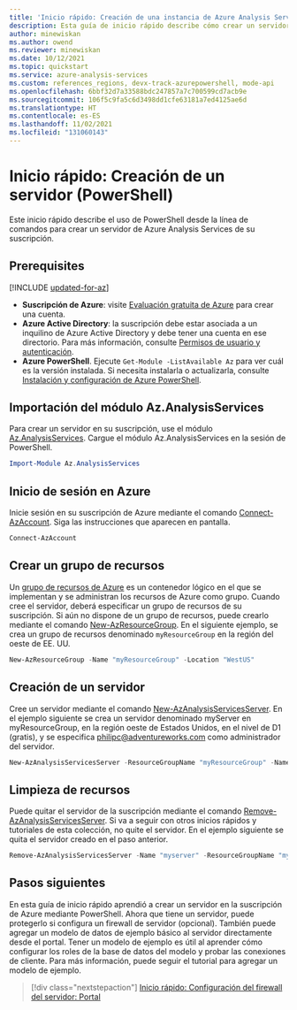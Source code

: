 ```yaml
---
title: 'Inicio rápido: Creación de una instancia de Azure Analysis Services mediante PowerShell | Microsoft Docs'
description: Esta guía de inicio rápido describe cómo crear un servidor de Azure Analysis Services mediante PowerShell.
author: minewiskan
ms.author: owend
ms.reviewer: minewiskan
ms.date: 10/12/2021
ms.topic: quickstart
ms.service: azure-analysis-services
ms.custom: references_regions, devx-track-azurepowershell, mode-api
ms.openlocfilehash: 6bbf32d7a33588bdc247857a7c700599cd7acb9e
ms.sourcegitcommit: 106f5c9fa5c6d3498dd1cfe63181a7ed4125ae6d
ms.translationtype: HT
ms.contentlocale: es-ES
ms.lasthandoff: 11/02/2021
ms.locfileid: "131060143"
---
```

# <a name="quickstart-create-a-server---powershell"></a>Inicio rápido: Creación de un servidor (PowerShell)

Este inicio rápido describe el uso de PowerShell desde la línea de comandos para crear un servidor de Azure Analysis Services de su suscripción.

## <a name="prerequisites"></a>Prerequisites

[!INCLUDE [updated-for-az](../../includes/updated-for-az.md)]

- **Suscripción de Azure**: visite [Evaluación gratuita de Azure](https://azure.microsoft.com/offers/ms-azr-0044p/) para crear una cuenta.
- **Azure Active Directory**: la suscripción debe estar asociada a un inquilino de Azure Active Directory y debe tener una cuenta en ese directorio. Para más información, consulte [Permisos de usuario y autenticación](analysis-services-manage-users.md).
- **Azure PowerShell**. Ejecute `Get-Module -ListAvailable Az` para ver cuál es la versión instalada. Si necesita instalarla o actualizarla, consulte [Instalación y configuración de Azure PowerShell](/powershell/azure/install-Az-ps).

## <a name="import-azanalysisservices-module"></a>Importación del módulo Az.AnalysisServices

Para crear un servidor en su suscripción, use el módulo [Az.AnalysisServices](/powershell/module/az.analysisservices). Cargue el módulo Az.AnalysisServices en la sesión de PowerShell.

```powershell
Import-Module Az.AnalysisServices
```

## <a name="sign-in-to-azure"></a>Inicio de sesión en Azure

Inicie sesión en su suscripción de Azure mediante el comando [Connect-AzAccount](/powershell/module/az.accounts/connect-azaccount). Siga las instrucciones que aparecen en pantalla.

```powershell
Connect-AzAccount
```

## <a name="create-a-resource-group"></a>Crear un grupo de recursos

Un [grupo de recursos de Azure](../azure-resource-manager/management/overview.md) es un contenedor lógico en el que se implementan y se administran los recursos de Azure como grupo. Cuando cree el servidor, deberá especificar un grupo de recursos de su suscripción. Si aún no dispone de un grupo de recursos, puede crearlo mediante el comando [New-AzResourceGroup](/powershell/module/az.resources/new-azresourcegroup). En el siguiente ejemplo, se crea un grupo de recursos denominado `myResourceGroup` en la región del oeste de EE. UU.

```powershell
New-AzResourceGroup -Name "myResourceGroup" -Location "WestUS"
```

## <a name="create-a-server"></a>Creación de un servidor

Cree un servidor mediante el comando [New-AzAnalysisServicesServer](/powershell/module/az.analysisservices/new-azanalysisservicesserver). En el ejemplo siguiente se crea un servidor denominado myServer en myResourceGroup, en la región oeste de Estados Unidos, en el nivel de D1 (gratis), y se especifica philipc@adventureworks.com como administrador del servidor.

```powershell
New-AzAnalysisServicesServer -ResourceGroupName "myResourceGroup" -Name "myserver" -Location WestUS -Sku D1 -Administrator "philipc@adventure-works.com"
```

## <a name="clean-up-resources"></a>Limpieza de recursos

Puede quitar el servidor de la suscripción mediante el comando [Remove-AzAnalysisServicesServer](/powershell/module/az.analysisservices/new-azanalysisservicesserver). Si va a seguir con otros inicios rápidos y tutoriales de esta colección, no quite el servidor. En el ejemplo siguiente se quita el servidor creado en el paso anterior.


```powershell
Remove-AzAnalysisServicesServer -Name "myserver" -ResourceGroupName "myResourceGroup"
```

## <a name="next-steps"></a>Pasos siguientes

En esta guía de inicio rápido aprendió a crear un servidor en la suscripción de Azure mediante PowerShell. Ahora que tiene un servidor, puede protegerlo si configura un firewall de servidor (opcional). También puede agregar un modelo de datos de ejemplo básico al servidor directamente desde el portal. Tener un modelo de ejemplo es útil al aprender cómo configurar los roles de la base de datos del modelo y probar las conexiones de cliente. Para más información, puede seguir el tutorial para agregar un modelo de ejemplo.

> [!div class="nextstepaction"]
> [Inicio rápido: Configuración del firewall del servidor: Portal](analysis-services-qs-firewall.md)      
